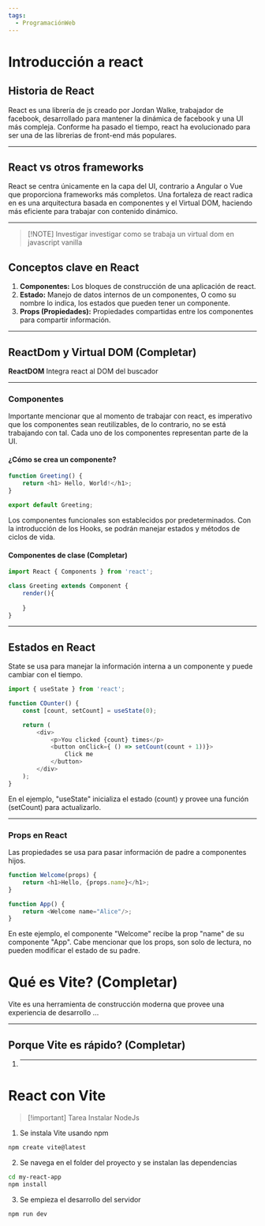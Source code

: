 ```yaml
---
tags:
  - ProgramaciónWeb
---
```

# Introducción a react
## Historia de React

React es una librería de js creado por Jordan Walke, trabajador de facebook, desarrollado para mantener la dinámica de facebook y una UI más compleja.
Conforme ha pasado el tiempo, react ha evolucionado para ser una de las librerias de front-end más populares.

---

## React vs otros frameworks

React se centra únicamente en la capa del UI, contrario a Angular o Vue que proporciona frameworks más completos.
Una fortaleza de react radica en es una arquitectura basada en componentes y el Virtual DOM, haciendo más eficiente para trabajar con contenido dinámico.

---


> [!NOTE] Investigar
> investigar como se trabaja un virtual dom en javascript vanilla
> 

## Conceptos clave en React

1. **Componentes:** Los bloques de construcción de una aplicación de react.
2. **Estado:** Manejo de datos internos de un componentes, O como su nombre lo indica, los estados que pueden tener un componente.
3. **Props (Propiedades):** Propiedades compartidas entre los componentes para compartir información.
---

## ReactDom y Virtual DOM (Completar)

**ReactDOM** Integra react al DOM del buscador


---

### Componentes

Importante mencionar que al momento de trabajar con react, es imperativo que los componentes sean reutilizables, de lo contrario, no se está trabajando con tal.
Cada uno de los componentes representan parte de la UI.



#### ¿Cómo se crea un componente?

```js
function Greeting() {
	return <h1> Hello, World!</h1>;
}

export default Greeting;
```
Los componentes funcionales son establecidos por predeterminados.
Con la introducción de los Hooks, se podrán manejar estados y métodos de ciclos de vida.

#### Componentes de clase (Completar)

``` js
import React { Components } from 'react';

class Greeting extends Component {
	render(){
	
	}
}
```

---


## Estados en React

State se usa para manejar la información interna a un componente y puede cambiar con el tiempo.

```js
import { useState } from 'react';

function COunter() {
	const [count, setCount] = useState(0);

	return (
		<div>
			<p>You clicked {count} times</p>
			<button onClick={ () => setCount(count + 1))}>
				Click me
			</button>
		</div>
	);
}
```

En el ejemplo, "useState" inicializa el estado (count) y provee una función (setCount) para actualizarlo.

---

### Props en React

Las propiedades se usa para pasar información de padre a componentes hijos.

```js
function Welcome(props) {
	return <h1>Hello, {props.name}</h1>;
}

function App() {
	return <Welcome name="Alice"/>;
}
```

En este ejemplo, el componente "Welcome" recibe la prop "name" de su componente "App".
Cabe mencionar que los props, son solo de lectura, no pueden modificar el estado de su padre.


# Qué es Vite? (Completar)

Vite es una herramienta de construcción moderna que provee una experiencia de desarrollo ...


---

## Porque Vite es rápido? (Completar)

1. ****



# React con Vite


> [!important] Tarea
> Instalar NodeJs


1. Se instala Vite usando npm
```bash
npm create vite@latest 
```

2. Se navega en el folder del proyecto y se instalan las dependencias
```bash
cd my-react-app
npm install
```

3. Se empieza el desarrollo del servidor
```bash
npm run dev
```
